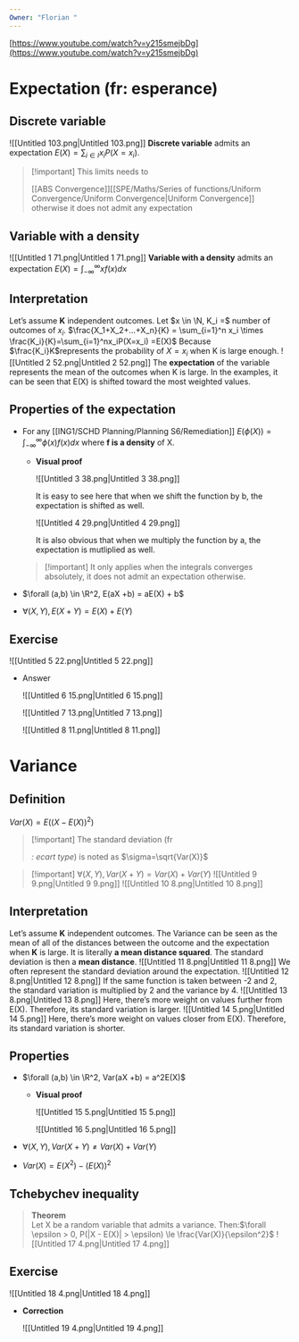 ```yaml
---
Owner: "Florian "
---
```

[https://www.youtube.com/watch?v=y215smejbDg](https://www.youtube.com/watch?v=y215smejbDg)
# Expectation (fr: esperance)
## Discrete variable
![[Untitled 103.png|Untitled 103.png]]
**Discrete variable** admits an expectation $E(X) = \sum_{i\in I}x_iP(X=x_i)$.

> [!important] This limits needs to
> 
> [[ABS Convergence]][[SPE/Maths/Series of functions/Uniform Convergence/Uniform Convergence|Uniform Convergence]] otherwise it does not admit any expectation
## Variable with a density
![[Untitled 1 71.png|Untitled 1 71.png]]
**Variable with a density** admits an expectation $E(X) = \int_{-\infty}^{\infty}xf(x)dx$
## Interpretation
Let’s assume **K** independent outcomes. Let $x \in \N, K_i =$ number of outcomes of $x_i$.
$\frac{X_1+X_2+...+X_n}{K} = \sum_{i=1}^n x_i \times \frac{K_i}{K}=\sum_{i=1}^nx_iP(X=x_i) =E(X)$
Because $\frac{K_i}K$represents the probability of $X=x_i$ when K is large enough.
![[Untitled 2 52.png|Untitled 2 52.png]]
The **expectation** of the variable represents the mean of the outcomes when K is large.
In the examples, it can be seen that E(X) is shifted toward the most weighted values.
  
## Properties of the expectation
- For any [[ING1/SCHD Planning/Planning S6/Remediation]] $E(\phi(X)) = \int_{-\infty}^\infty \phi(x)f(x)dx$ where **f is a density** of X.
    
    - **Visual proof**
        
        ![[Untitled 3 38.png|Untitled 3 38.png]]
        
        It is easy to see here that when we shift the function by b, the expectation is shifted as well.
        
        ![[Untitled 4 29.png|Untitled 4 29.png]]
        
        It is also obvious that when we multiply the function by a, the expectation is mutliplied as well.
        
    
    > [!important] It only applies when the integrals converges absolutely, it does not admit an expectation otherwise.
    
- $\forall (a,b) \in \R^2, E(aX +b) = aE(X) + b$
- $\forall (X,Y), E(X+Y) = E(X) + E(Y)$
## Exercise
![[Untitled 5 22.png|Untitled 5 22.png]]
- Answer
    
    ![[Untitled 6 15.png|Untitled 6 15.png]]
    
    ![[Untitled 7 13.png|Untitled 7 13.png]]
    
    ![[Untitled 8 11.png|Untitled 8 11.png]]
    
      
    
# Variance
## Definition
$Var(X) = E((X-E(X))^2)$

> [!important] The standard deviation (fr
> 
> _: ecart type_) is noted as $\sigma=\sqrt{Var(X)}$

> [!important] $\forall (X,Y), Var(X+Y) = Var(X) + Var(Y)$
![[Untitled 9 9.png|Untitled 9 9.png]]
![[Untitled 10 8.png|Untitled 10 8.png]]
## Interpretation
Let’s assume **K** independent outcomes.
The Variance can be seen as the mean of all of the distances between the outcome and the expectation when **K** is large.
It is literally **a mean distance squared**.
The standard deviation is then a **mean distance**.
![[Untitled 11 8.png|Untitled 11 8.png]]
We often represent the standard deviation around the expectation.
![[Untitled 12 8.png|Untitled 12 8.png]]
If the same function is taken between -2 and 2, the standard variation is multiplied by 2 and the variance by 4.
![[Untitled 13 8.png|Untitled 13 8.png]]
Here, there’s more weight on values further from E(X). Therefore, its standard variation is larger.
![[Untitled 14 5.png|Untitled 14 5.png]]
Here, there’s more weight on values closer from E(X). Therefore, its standard variation is shorter.
## Properties
- $\forall (a,b) \in \R^2, Var(aX +b) = a^2E(X)$
    - **Visual proof**
        
        ![[Untitled 15 5.png|Untitled 15 5.png]]
        
        ![[Untitled 16 5.png|Untitled 16 5.png]]
        
- $\forall (X,Y), Var(X+Y) \neq Var(X) + Var(Y)$
- $Var(X) = E(X^2) - (E(X))^2$
## Tchebychev inequality

> **Theorem**  
> Let X be a random variable that admits a variance. Then:$\forall \epsilon > 0, P(|X - E(X)| > \epsilon) \le \frac{Var(X)}{\epsilon^2}$
![[Untitled 17 4.png|Untitled 17 4.png]]
## Exercise
![[Untitled 18 4.png|Untitled 18 4.png]]
- **Correction**
    
    ![[Untitled 19 4.png|Untitled 19 4.png]]